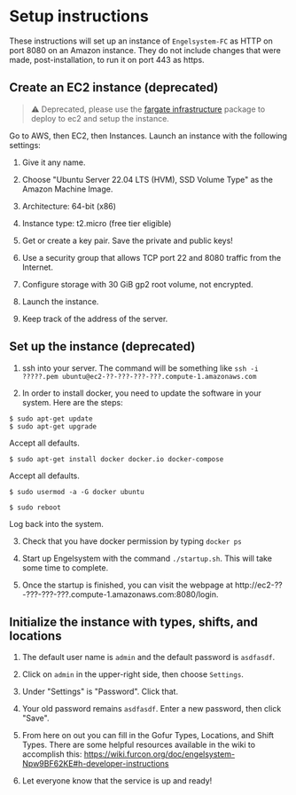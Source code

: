 # Setup instructions

These instructions will set up an instance of `Engelsystem-FC` as HTTP on port 8080
on an Amazon instance. They do not include changes that were made, post-installation,
to run it on port 443 as https.

## Create an EC2 instance (deprecated)

> :warning: Deprecated, please use the [fargate infrastructure](https://github.com/anthroarts/fargate-infrastructure) package to deploy to ec2 and setup the instance.

Go to AWS, then EC2, then Instances. Launch an instance with the following settings:

1. Give it any name.

2. Choose "Ubuntu Server 22.04 LTS (HVM), SSD Volume Type" as the Amazon Machine Image.

3. Architecture: 64-bit (x86)

4. Instance type: t2.micro (free tier eligible)

5. Get or create a key pair. Save the private and public keys!

6. Use a security group that allows TCP port 22 and 8080 traffic from the Internet.

7. Configure storage with 30 GiB gp2 root volume, not encrypted.

8. Launch the instance.

9. Keep track of the address of the server.

## Set up the instance (deprecated)

1. ssh into your server. The command will be something like `ssh -i ?????.pem ubuntu@ec2-??-???-???-???.compute-1.amazonaws.com`

2. In order to install docker, you need to update the software in your system. Here are the steps:

```
$ sudo apt-get update
$ sudo apt-get upgrade
```

Accept all defaults.

```
$ sudo apt-get install docker docker.io docker-compose
```

Accept all defaults.

```
$ sudo usermod -a -G docker ubuntu

$ sudo reboot
```

Log back into the system.

3. Check that you have docker permission by typing `docker ps`

4. Start up Engelsystem with the command `./startup.sh`. This will take some time to complete.

5. Once the startup is finished, you can visit the webpage at
http://ec2-??-???-???-???.compute-1.amazonaws.com:8080/login.

## Initialize the instance with types, shifts, and locations

1. The default user name is `admin` and the default password is `asdfasdf`.

2. Click on `admin` in the upper-right side, then choose `Settings`.

3. Under "Settings" is "Password". Click that.

4. Your old password remains `asdfasdf`. Enter a new password, then click "Save".

5. From here on out you can fill in the Gofur Types, Locations, and Shift Types. There are some helpful resources available in the wiki to accomplish this: https://wiki.furcon.org/doc/engelsystem-Npw9BF62KE#h-developer-instructions

6. Let everyone know that the service is up and ready!
